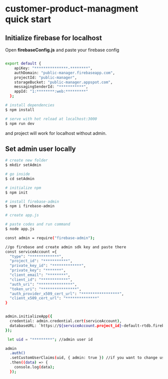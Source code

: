 
# customer-product-managment quick start 

## Initialize firebase for localhost


Open **firebaseConfig.js** and paste your firebase config
```bash

export default {
    apiKey: "***************-********",
    authDomain: "public-manager.firebaseapp.com",
    projectId: "public-manager",
    storageBucket: "public-manager.appspot.com",
    messagingSenderId: "***********",
    appId: "1:********:web:*********"
  };

# install dependencies
$ npm install

# serve with hot reload at localhost:3000
$ npm run dev

```
and project will work for localhost without admin.


## Set admin user locally


```bash
# create new folder
$ mkdir setAdmin

# go inside
$ cd setAdmin

# initialize npm
$ npm init

# install firebase-admin
$ npm i firebase-admin

# create app.js

# paste codes and run command
$ node app.js

const admin = require("firebase-admin");

//go firebase and create admin sdk key and paste there
const serviceAccount ={
  "type": "*************",
  "project_id": "***********",
  "private_key_id": "*************",
  "private_key": "*******",
  "client_email": "********",
  "client_id": "************",
  "auth_uri": "***************",
  "token_uri": "****************",
  "auth_provider_x509_cert_url": "*****************",
  "client_x509_cert_url": "**************"
}


admin.initializeApp({
  credential: admin.credential.cert(serviceAccount),
  databaseURL: `https://${serviceAccount.project_id}-default-rtdb.firebaseio.com`,
});

 let uid = "*********"; //admin user id

admin
  .auth()
  .setCustomUserClaims(uid, { admin: true }) //if you want to change user status set admin=false
  .then((data) => {
    console.log(data);
  }); 

```









